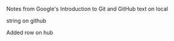 Notes from Google's Introduction to Git and GitHub
text on local

string on github


Added row on hub
